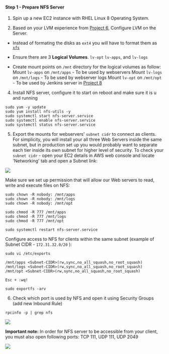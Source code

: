 #### Step 1 - Prepare NFS Server

1. Spin up a new EC2 instance with RHEL Linux 8 Operating System.

2. Based on your LVM experience from [Project 6](https://dareyio-pbl-progressive.readthedocs-hosted.com/en/latest/project6.html), Configure LVM on the Server.

- Instead of formating the disks as `ext4` you will have to format them as [`xfs`](https://en.wikipedia.org/wiki/XFS)

- Ensure there are 3 **Logical Volumes**. `lv-opt` `lv-apps`, and `lv-logs`

- Create mount points on `/mnt` directory for the logical volumes as follow:
     Mount `lv-apps` on `/mnt/apps`  - To be used by webservers
     Mount `lv-logs` on  `/mnt/logs` - To be used by webserver logs
     Mount `lv-opt`  on  `/mnt/opt`  - To be used by Jenkins server in [Project 8](https://dareyio-pbl-progressive.readthedocs-hosted.com/en/latest/project8.html)

4. Install NFS server, configure it to start on reboot and make sure it is u and running

```
sudo yum -y update
sudo yum install nfs-utils -y
sudo systemctl start nfs-server.service
sudo systemctl enable nfs-server.service
sudo systemctl status nfs-server.service
```

5. Export the mounts for webservers' `subnet cidr` to connect as clients. For simplicity, you will install your all three Web Servers inside the same subnet, but in production set up you would probably want to separate each tier inside its own subnet for higher level of security.
To check your `subnet cidr` - open your EC2 details in AWS web console and locate 'Networking' tab and open a Subnet link:

![](https://dareyio-nonprod-pbl-projects.s3.eu-west-2.amazonaws.com/project7/EC2_subnet.png)

Make sure we set up permission that will allow our Web servers to read, write and execute files on NFS:
```
sudo chown -R nobody: /mnt/apps
sudo chown -R nobody: /mnt/logs
sudo chown -R nobody: /mnt/opt

sudo chmod -R 777 /mnt/apps
sudo chmod -R 777 /mnt/logs
sudo chmod -R 777 /mnt/opt

sudo systemctl restart nfs-server.service
```

Configure access to NFS for clients within the same subnet (example of Subnet CIDR - `172.31.32.0/20` ):

```
sudo vi /etc/exports

/mnt/apps <Subnet-CIDR>(rw,sync,no_all_squash,no_root_squash)
/mnt/logs <Subnet-CIDR>(rw,sync,no_all_squash,no_root_squash)
/mnt/opt <Subnet-CIDR>(rw,sync,no_all_squash,no_root_squash)

Esc + :wq!

sudo exportfs -arv
```

6. Check which port is used by NFS and open it using Security Groups (add new Inbound Rule)

```
rpcinfo -p | grep nfs
```

![](https://dareyio-nonprod-pbl-projects.s3.eu-west-2.amazonaws.com/project7/nfs_port.png)

**Important note:** In order for NFS server to be accessible from your client, you must also open following ports: TCP 111, UDP 111, UDP 2049

![](https://dareyio-nonprod-pbl-projects.s3.eu-west-2.amazonaws.com/project7/nfs_port_open.png)
